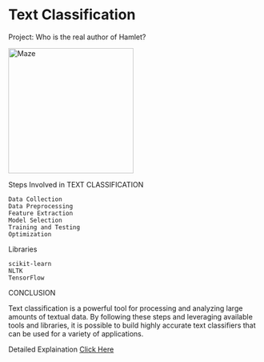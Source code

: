 #  Text Classification

Project: Who is the real author of Hamlet?

<img width="250" alt="Maze" src="https://user-images.githubusercontent.com/109574120/223584372-93245a84-7640-4413-a254-6f5c59fddff4.png">

Steps Involved in TEXT CLASSIFICATION

    Data Collection
    Data Preprocessing
    Feature Extraction
    Model Selection
    Training and Testing
    Optimization

Libraries 

    scikit-learn
    NLTK
    TensorFlow
    
 CONCLUSION
 
 Text classification is a powerful tool for processing and analyzing large amounts of textual data. By following these steps and leveraging available tools and libraries, it is possible to build highly accurate text classifiers that can be used for a variety of applications.
 
 Detailed Explaination [Click Here](https://github.com/fatemanagori/Machine-Learning/blob/main/Text%20Classification/_Text%20Classification.pdf)
